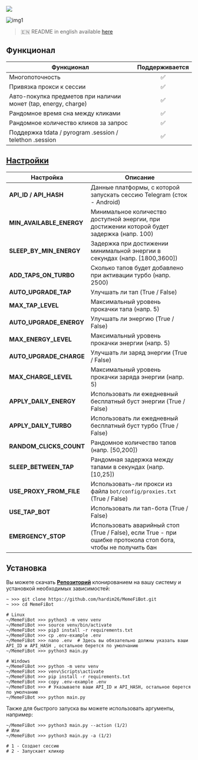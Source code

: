 [<img src="https://img.shields.io/badge/Telegram-%40Me-orange">](https://t.me/sho6ot)


![img1](.github/images/demo.png)

> 🇪🇳 README in english available [here](README-EN.md)

## Функционал  
| Функционал                                                     | Поддерживается  |
|----------------------------------------------------------------|:---------------:|
| Многопоточность                                                |        ✅        |
| Привязка прокси к сессии                                       |        ✅        |
| Авто-покупка предметов при наличии монет (tap, energy, charge) |        ✅        |
| Рандомное время сна между кликами                              |        ✅        |
| Рандомное количество кликов за запрос                          |        ✅        |
| Поддержка tdata / pyrogram .session / telethon .session        |        ✅        |


## [Настройки](https://github.com/shamhi/MemeFiBot/blob/main/.env-example)
| Настройка                | Описание                                                                                                      |
|--------------------------|---------------------------------------------------------------------------------------------------------------|
| **API_ID / API_HASH**    | Данные платформы, с которой запускать сессию Telegram (сток - Android)                                        |
| **MIN_AVAILABLE_ENERGY** | Минимальное количество доступной энергии, при достижении которой будет задержка (напр. 100)                   |
| **SLEEP_BY_MIN_ENERGY**  | Задержка при достижении минимальной энергии в секундах (напр. [1800,3600])                                    |
| **ADD_TAPS_ON_TURBO**    | Сколько тапов будет добавлено при активации турбо (напр. 2500)                                                |
| **AUTO_UPGRADE_TAP**     | Улучшать ли тап (True / False)                                                                                |
| **MAX_TAP_LEVEL**        | Максимальный уровень прокачки тапа (напр. 5)                                                                  |
| **AUTO_UPGRADE_ENERGY**  | Улучшать ли энергию (True / False)                                                                            |
| **MAX_ENERGY_LEVEL**     | Максимальный уровень прокачки энергии (напр. 5)                                                               |
| **AUTO_UPGRADE_CHARGE**  | Улучшать ли заряд энергии (True / False)                                                                      |
| **MAX_CHARGE_LEVEL**     | Максимальный уровень прокачки заряда энергии (напр. 5)                                                        |
| **APPLY_DAILY_ENERGY**   | Использовать ли ежедневный бесплатный буст энергии (True / False)                                             |
| **APPLY_DAILY_TURBO**    | Использовать ли ежедневный бесплатный буст турбо (True / False)                                               |
| **RANDOM_CLICKS_COUNT**  | Рандомное количество тапов (напр. [50,200])                                                                   |
| **SLEEP_BETWEEN_TAP**    | Рандомная задержка между тапами в секундах (напр. [10,25])                                                    |
| **USE_PROXY_FROM_FILE**  | Использовать-ли прокси из файла `bot/config/proxies.txt` (True / False)                                       |
| **USE_TAP_BOT**          | Использовать ли тап-бота (True / False)                                                                       |
| **EMERGENCY_STOP**       | Использовать аварийный стоп (True / False), если True - при ошибке протокола стоп бота, чтобы не получить бан |

## Установка
Вы можете скачать [**Репозиторий**](https://github.com/shamhi/MemeFiBot) клонированием на вашу систему и установкой необходимых зависимостей:
```shell
~ >>> git clone https://github.com/hardim26/MemeFiBot.git 
~ >>> cd MemeFiBot

# Linux
~/MemeFiBot >>> python3 -m venv venv
~/MemeFiBot >>> source venv/bin/activate
~/MemeFiBot >>> pip3 install -r requirements.txt
~/MemeFiBot >>> cp .env-example .env
~/MemeFiBot >>> nano .env  # Здесь вы обязательно должны указать ваши API_ID и API_HASH , остальное берется по умолчанию
~/MemeFiBot >>> python3 main.py

# Windows
~/MemeFiBot >>> python -m venv venv
~/MemeFiBot >>> venv\Scripts\activate
~/MemeFiBot >>> pip install -r requirements.txt
~/MemeFiBot >>> copy .env-example .env
~/MemeFiBot >>> # Указываете ваши API_ID и API_HASH, остальное берется по умолчанию
~/MemeFiBot >>> python main.py
```

Также для быстрого запуска вы можете использовать аргументы, например:
```shell
~/MemeFiBot >>> python3 main.py --action (1/2)
# Или
~/MemeFiBot >>> python3 main.py -a (1/2)

# 1 - Создает сессию
# 2 - Запускает кликер
```
